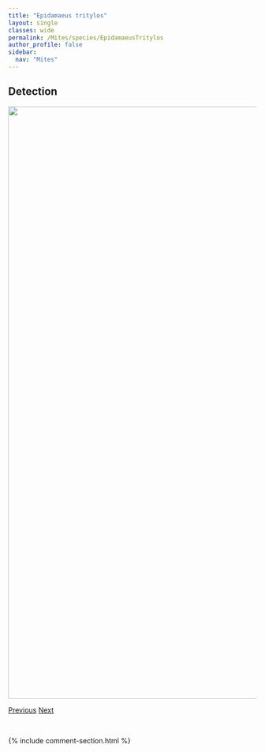 ```yaml
---
title: "Epidamaeus tritylos"
layout: single
classes: wide
permalink: /Mites/species/EpidamaeusTritylos
author_profile: false
sidebar:
  nav: "Mites"
---
```


<h2>Detection</h2>

<a href="https://drive.google.com/uc?export=view&id=1qe3Plu-gc1eQr6acz9nfs2u_H6OJGAbe">
<img src="https://drive.google.com/uc?export=view&id=1qe3Plu-gc1eQr6acz9nfs2u_H6OJGAbe" height = "1200" width = "800">
</a>


<a href="/DevelopmentWebsite/Mites/species/EpidamaeusSp9DEW" class="pagination--pager" title="Epidamaeus sp. 9 DEW">Previous</a> <a href="/DevelopmentWebsite/Mites/species/EporibatulaSp1DEW" class="pagination--pager" title="Eporibatula sp. 1 DEW">Next</a>

<p>&nbsp;</p>

{% include comment-section.html %}
